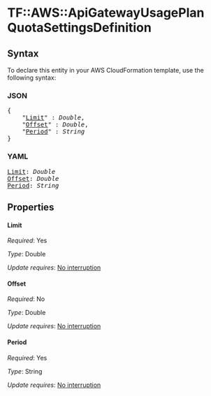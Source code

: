 # TF::AWS::ApiGatewayUsagePlan QuotaSettingsDefinition

## Syntax

To declare this entity in your AWS CloudFormation template, use the following syntax:

### JSON

<pre>
{
    "<a href="#limit" title="Limit">Limit</a>" : <i>Double</i>,
    "<a href="#offset" title="Offset">Offset</a>" : <i>Double</i>,
    "<a href="#period" title="Period">Period</a>" : <i>String</i>
}
</pre>

### YAML

<pre>
<a href="#limit" title="Limit">Limit</a>: <i>Double</i>
<a href="#offset" title="Offset">Offset</a>: <i>Double</i>
<a href="#period" title="Period">Period</a>: <i>String</i>
</pre>

## Properties

#### Limit

_Required_: Yes

_Type_: Double

_Update requires_: [No interruption](https://docs.aws.amazon.com/AWSCloudFormation/latest/UserGuide/using-cfn-updating-stacks-update-behaviors.html#update-no-interrupt)

#### Offset

_Required_: No

_Type_: Double

_Update requires_: [No interruption](https://docs.aws.amazon.com/AWSCloudFormation/latest/UserGuide/using-cfn-updating-stacks-update-behaviors.html#update-no-interrupt)

#### Period

_Required_: Yes

_Type_: String

_Update requires_: [No interruption](https://docs.aws.amazon.com/AWSCloudFormation/latest/UserGuide/using-cfn-updating-stacks-update-behaviors.html#update-no-interrupt)

